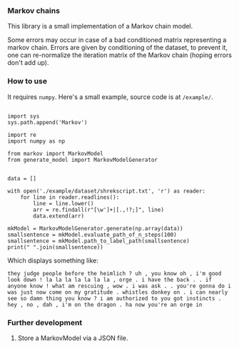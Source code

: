 ### Markov chains

This library is a small implementation of a Markov chain model.

Some errors may occur in case of a bad conditioned matrix representing 
a markov chain. Errors are given by conditioning of the dataset, to 
prevent it, one can re-normalize the iteration matrix of the 
Markov chain (hoping errors don't add up).

### How to use 

It requires `numpy`. Here's a small example, source code is at 
`/example/`.

```python3

import sys
sys.path.append('Markov')

import re
import numpy as np

from markov import MarkovModel
from generate_model import MarkovModelGenerator


data = []

with open('./example/dataset/shrekscript.txt', 'r') as reader:
    for line in reader.readlines():
        line = line.lower()
        arr = re.findall(r"[\w']+|[.,!?;]", line)
        data.extend(arr)

mkModel = MarkovModelGenerator.generate(np.array(data))
smallsentence = mkModel.evaluate_path_of_n_steps(100)
smallsentence = mkModel.path_to_label_path(smallsentence)
print(" ".join(smallsentence))
```

Which displays something like:

```
they judge people before the heimlich ? uh , you know oh , i'm good look down ! la la la la la la la , orge . i have the back . . if anyone know ! what am rescuing , wow . i was ask . . you're gonna do i was just now come on my gratitude . whistles donkey on . i can nearly see so damn thing you know ? i am authorized to you got instincts . hey , no , dah , i'm on the dragon . ha now you're an orge in
```

### Further development

1. Store a MarkovModel via a JSON file.